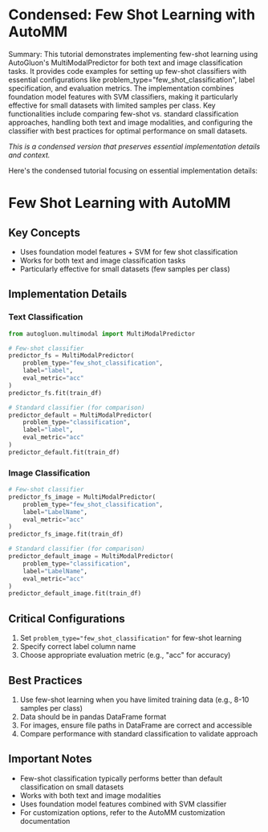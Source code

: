 # Condensed: Few Shot Learning with AutoMM

Summary: This tutorial demonstrates implementing few-shot learning using AutoGluon's MultiModalPredictor for both text and image classification tasks. It provides code examples for setting up few-shot classifiers with essential configurations like problem_type="few_shot_classification", label specification, and evaluation metrics. The implementation combines foundation model features with SVM classifiers, making it particularly effective for small datasets with limited samples per class. Key functionalities include comparing few-shot vs. standard classification approaches, handling both text and image modalities, and configuring the classifier with best practices for optimal performance on small datasets.

*This is a condensed version that preserves essential implementation details and context.*

Here's the condensed tutorial focusing on essential implementation details:

# Few Shot Learning with AutoMM

## Key Concepts
- Uses foundation model features + SVM for few shot classification
- Works for both text and image classification tasks
- Particularly effective for small datasets (few samples per class)

## Implementation Details

### Text Classification

```python
from autogluon.multimodal import MultiModalPredictor

# Few-shot classifier
predictor_fs = MultiModalPredictor(
    problem_type="few_shot_classification",
    label="label",
    eval_metric="acc"
)
predictor_fs.fit(train_df)

# Standard classifier (for comparison)
predictor_default = MultiModalPredictor(
    problem_type="classification",
    label="label",
    eval_metric="acc"
)
predictor_default.fit(train_df)
```

### Image Classification

```python
# Few-shot classifier
predictor_fs_image = MultiModalPredictor(
    problem_type="few_shot_classification",
    label="LabelName",
    eval_metric="acc"
)
predictor_fs_image.fit(train_df)

# Standard classifier (for comparison)
predictor_default_image = MultiModalPredictor(
    problem_type="classification",
    label="LabelName",
    eval_metric="acc"
)
predictor_default_image.fit(train_df)
```

## Critical Configurations
1. Set `problem_type="few_shot_classification"` for few-shot learning
2. Specify correct label column name
3. Choose appropriate evaluation metric (e.g., "acc" for accuracy)

## Best Practices
1. Use few-shot learning when you have limited training data (e.g., 8-10 samples per class)
2. Data should be in pandas DataFrame format
3. For images, ensure file paths in DataFrame are correct and accessible
4. Compare performance with standard classification to validate approach

## Important Notes
- Few-shot classification typically performs better than default classification on small datasets
- Works with both text and image modalities
- Uses foundation model features combined with SVM classifier
- For customization options, refer to the AutoMM customization documentation